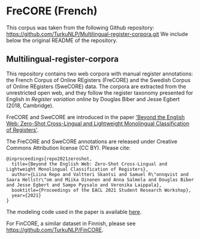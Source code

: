 # FreCORE (French)
This corpus was taken from the following Github repository: https://github.com/TurkuNLP/Multilingual-register-corpora.git
We include below the original README of the repository.

## Multilingual-register-corpora
This repository contains two web corpora with manual register annotations: the French Corpus of Online REgisters (FreCORE) and the Swedish Corpus of Online REgisters (SweCORE) data. The corpora are extracted from the unrestricted open web, and they follow the register taxonomy presented for English in _Register variation online_ by Douglas Biber and Jesse Egbert (2018, Cambridge). 

FreCORE and SweCORE are introduced in the paper 
['Beyond the English Web: Zero-Shot Cross-Lingual and Lightweight Monolingual Classification of Registers'](https://arxiv.org/abs/2102.07396).

The FreCORE and SweCORE annotations are released under Creative Commons Attribution license (CC BY). Please cite:

```
@inproceedings{repo2021zeroshot,
  title={Beyond the English Web: Zero-Shot Cross-Lingual and Lightweight Monolingual Classification of Registers},
  author={Liina Repo and Valtteri Skantsi and Samuel R\"onnqvist and Saara Hellstr\"om and Miika Oinonen and Anna Salmela and Douglas Biber and Jesse Egbert and Sampo Pyysalo and Veronika Laippala},
  booktitle={Proceedings of the EACL 2021 Student Research Workshop},
  year={2021}
}
```

The modeling code used in the paper is available [here](https://github.com/TurkuNLP/multilingual-register-labeling).

For FinCORE, a similar dataset in Finnish, please see https://github.com/TurkuNLP/FinCORE.
